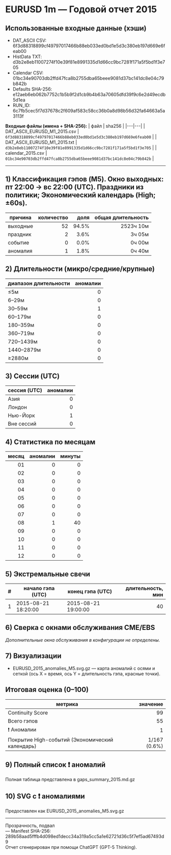 # EURUSD 1m — Годовой отчет 2015

## Использованные входные данные (хэши)
- DAT_ASCII CSV: 6f3d88318899cf49797017466b88eb033ed0bd1e5d3c380eb197d669e6feab00  
- HistData TXT: d3b2e8eb11007274f10e39f81e8991335d1d66cc9bc7281f171a5f5bd1f3e705  
- Calendar CSV: 01bc34e90703db2ffd47fca8b2755dba65beee9081d37bc141dc8e04c79b842b  
- Defaults SHA-256: e12aeb6eb062b7752c1b5b9f2d1cb9b4b63a70605dfd39f9c6e2d49ecdb5d1ea  
- RUN_ID: 6c7fb5cec5f7d37678c2f609af583c58cc36b0a8d98b56d32fa64663a5a3113f  

**Входные файлы (имена + SHA-256):**
| файл | sha256 |
|---|---|
| DAT_ASCII_EURUSD_M1_2015.csv | `6f3d88318899cf49797017466b88eb033ed0bd1e5d3c380eb197d669e6feab00` |
| DAT_ASCII_EURUSD_M1_2015.txt | `d3b2e8eb11007274f10e39f81e8991335d1d66cc9bc7281f171a5f5bd1f3e705` |
| calendar_2015.csv | `01bc34e90703db2ffd47fca8b2755dba65beee9081d37bc141dc8e04c79b842b` |

---
## 1) Классификация гэпов (M5). Окно выходных: пт 22:00 → вс 22:00 (UTC). Праздники из политики; Экономический календарь (High; ±60s).
| причина | количество | доля | общая длительность |
|---|---:|---:|---:|
| выходные | 52 | 94.5% | 2523ч 10м |
| праздник | 2 | 3.6% | 3ч 05м |
| событие | 0 | 0.0% | 0ч 00м |
| аномалия | 1 | 1.8% | 0ч 40м |

## 2) Длительности (микро/средние/крупные)
| диапазон длительности | аномалии |
|---|---:|
| ≤5м | 0 |
| 6–29м | 0 |
| 30–59м | 1 |
| 60–179м | 0 |
| 180–359м | 0 |
| 360–719м | 0 |
| 720–1439м | 0 |
| 1440–2879м | 0 |
| ≥2880м | 0 |

## 3) Сессии (UTC)
| сессия (UTC) | аномалии |
|---|---:|
| Азия | 0 |
| Лондон | 0 |
| Нью-Йорк | 1 |
| Вне сессий | 0 |

## 4) Статистика по месяцам
| месяц | аномалии | минуты |
|---:|---:|---:|
| 01 | 0 | 0 |
| 02 | 0 | 0 |
| 03 | 0 | 0 |
| 04 | 0 | 0 |
| 05 | 0 | 0 |
| 06 | 0 | 0 |
| 07 | 0 | 0 |
| 08 | 1 | 40 |
| 09 | 0 | 0 |
| 10 | 0 | 0 |
| 11 | 0 | 0 |
| 12 | 0 | 0 |

## 5) Экстремальные свечи
| # | начало гэпа (UTC) | конец гэпа (UTC) | длительность, мин |
|---:|---|---|---:|
| 1 | 2015-08-21 18:20:00 | 2015-08-21 19:00:00 | 40 |

## 6) Сверка с окнами обслуживания CME/EBS
_Дополнительные окна обслуживания в конфигурации не определены._

## 7) Визуализации
- EURUSD_2015_anomalies_M5.svg.gz — карта аномалий с осями и сеткой (ось X = время, ось Y = длительность гэпа, красные точки).

## Итоговая оценка (0–100)
| метрика | значение |
|---|---:|
| Continuity Score | 99 |
| Всего гэпов | 55 |
| ❗ Аномалии | 1 |
| Покрытие High-событий (Экономический календарь) | 1/167 (0.6%) |

## 9) Полный список ❗ аномалий
Полная таблица представлена в gaps_summary_2015.md.gz

## 10) SVG с ❗ аномалиями
Предоставлен как EURUSD_2015_anomalies_M5.svg.gz

---
Прозрачность, подвал  
— Manifest SHA-256: 289b58aad5fffb4d098ed1decc34a319a5cc5a1e62721d36c5f7ef5ad67493d9  
Отчет сгенерирован при помощи ChatGPT (GPT-5 Thinking).  
